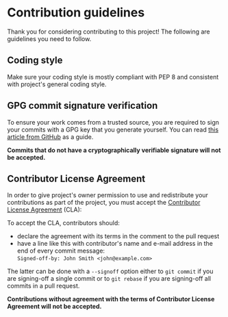 # Contribution guidelines
Thank you for considering contributing to this project! The following are guidelines you need to follow.

## Coding style
Make sure your coding style is mostly compliant with PEP 8 and consistent with project's general coding style.

## GPG commit signature verification
To ensure your work comes from a trusted source, you are required to sign your commits with a GPG key that you generate yourself. You can read [this article from GitHub](https://help.github.com/articles/signing-commits/) as a guide.

**Commits that do not have a cryptographically verifiable signature will not be accepted.**

## Contributor License Agreement
In order to give project's owner permission to use and redistribute your contributions as part of the project, you must accept the [Contributor License Agreement](https://github.com/PreICO/bailsbot/blob/master/CLA.md) (CLA):

To accept the CLA, contributors should:

  - declare the agreement with its terms in the comment to the pull request
  - have a line like this with contributor's name and e-mail address in the end of every commit message:  
    ```Signed-off-by: John Smith <john@example.com>```

The latter can be done with a ```--signoff``` option either to ```git commit``` if you are signing-off a single commit or to ```git rebase``` if you are signing-off all commits in a pull request.

**Contributions without agreement with the terms of Contributor License Agreement will not be accepted.**
